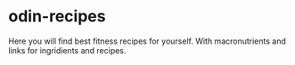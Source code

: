 # odin-recipes
Here you will find best fitness recipes for yourself. With macronutrients and links for ingridients and recipes.